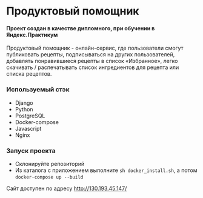 # Продуктовый помощник
#### Проект создан в качестве дипломного, при обучении в Яндекс.Практикум
 Продуктовый помощник - онлайн-сервис, где пользователи смогут публиковать рецепты, подписываться на других пользователей, добавлять понравившиеся рецепты в список «Избранное», легко скачивать / распечатывать список ингредиентов для рецепта или списка рецептов.

### Используемый стэк
- Django
- Python
- PostgreSQL
- Docker-compose
- Javascript
- Nginx

### Запуск проекта 
- Склонируйте репозиторий
- Из каталога с приложением выполните  ``` sh docker_install.sh ```, а потом ``` docker-compose up --build ```

Сайт доступен по адресу http://130.193.45.147/
